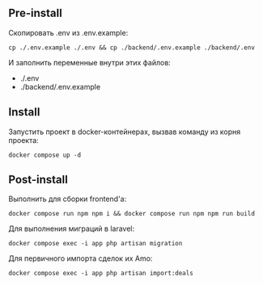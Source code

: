 ## Pre-install #
Скопировать .env из .env.example:
```
cp ./.env.example ./.env && cp ./backend/.env.example ./backend/.env
```
И заполнить переменные внутри этих файлов:
- ./.env
- ./backend/.env.example


## Install #
Запустить проект в docker-контейнерах, вызвав команду из корня проекта:
```
docker compose up -d
```


## Post-install #
Выполнить для сборки frontend'а:
```
docker compose run npm npm i && docker compose run npm npm run build
```

Для выполнения миграций в laravel:
```
docker compose exec -i app php artisan migration
```

Для первичного импорта сделок их Amo:
```
docker compose exec -i app php artisan import:deals
```
